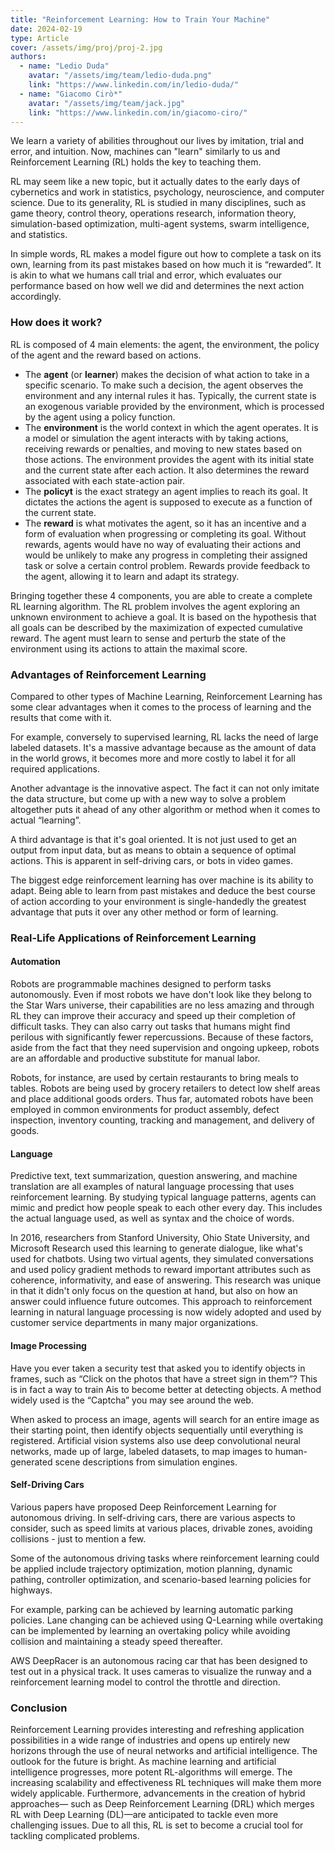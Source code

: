 ```yaml
---
title: "Reinforcement Learning: How to Train Your Machine"
date: 2024-02-19
type: Article
cover: /assets/img/proj/proj-2.jpg
authors:
  - name: "Ledio Duda"
    avatar: "/assets/img/team/ledio-duda.png"
    link: "https://www.linkedin.com/in/ledio-duda/"
  - name: "Giacomo Cirò*"
    avatar: "/assets/img/team/jack.jpg"
    link: "https://www.linkedin.com/in/giacomo-ciro/"
---
```


We learn a variety of abilities throughout our lives by imitation, trial and error, and intuition. Now, machines can
"learn" similarly to us and Reinforcement Learning (RL) holds the key to teaching them.

RL may seem like a new topic, but it actually dates to the early days of cybernetics and work in statistics,
psychology, neuroscience, and computer science. Due to its generality, RL is studied in many disciplines, such
as game theory, control theory, operations research, information theory, simulation-based optimization, multi-agent
systems, swarm intelligence, and statistics.

In simple words, RL makes a model figure out how to complete a task on its own, learning from its past mistakes
based on how much it is “rewarded”. It is akin to what we humans call trial and error, which evaluates our performance
based on how well we did and determines the next action accordingly.

### How does it work?

RL is composed of 4 main elements: the agent, the environment, the policy of the agent and the reward based on actions.

* The **agent** (or **learner**) makes the decision of what action to take in a specific scenario.
  To make such a decision, the agent observes the environment and any internal rules it has. Typically, the
  current state is an exogenous variable provided by the environment, which is processed by the agent using
  a policy function.
* The **environment** is the world context in which the agent operates. It is a model or simulation the
  agent interacts with by taking actions, receiving rewards or penalties, and moving to new states based on
  those actions. The environment provides the agent with its initial state and the current state after each
  action. It also determines the reward associated with each state-action pair.
* The **policyt** is the exact strategy an agent implies to reach its goal. It dictates the actions the
  agent is supposed to execute as a function of the current state.
* The **reward** is what motivates the agent, so it has an incentive and a form of evaluation when
  progressing or completing its goal. Without rewards, agents would have no way of evaluating their actions
  and would be unlikely to make any progress in completing their assigned task or solve a certain control
  problem. Rewards provide feedback to the agent, allowing it to learn and adapt its strategy.

Bringing together these 4 components, you are able to create a complete RL learning algorithm. The RL problem
involves the agent exploring an unknown environment to achieve a goal. It is based on the hypothesis that all
goals can be described by the maximization of expected cumulative reward. The agent must learn to sense and
perturb the state of the environment using its actions to attain the maximal score.

### Advantages of Reinforcement Learning

Compared to other types of Machine Learning, Reinforcement Learning has some clear advantages when it comes
to the process of learning and the results that come with it.

For example, conversely to supervised learning, RL lacks the need of large labeled datasets. It's a massive
advantage because as the amount of data in the world grows, it becomes more and more costly to label it for
all required applications.

Another advantage is the innovative aspect. The fact it can not only imitate the data structure, but come up
with a new way to solve a problem altogether puts it ahead of any other algorithm or method when it comes to
actual “learning”.

A third advantage is that it's goal oriented. It is not just used to get an output from input data, but as
means to obtain a sequence of optimal actions. This is apparent in self-driving cars, or bots in video games.

The biggest edge reinforcement learning has over machine is its ability to adapt. Being able to learn from
past mistakes and deduce the best course of action according to your environment is single-handedly the
greatest advantage that puts it over any other method or form of learning.

### Real-Life Applications of Reinforcement Learning

#### Automation

Robots are programmable machines designed to perform tasks autonomously. Even if most robots we have don't
look like they belong to the Star Wars universe, their capabilities are no less amazing and through RL they
can improve their accuracy and speed up their completion of difficult tasks. They can also carry out tasks
that humans might find perilous with significantly fewer repercussions. Because of these factors, aside from
the fact that they need supervision and ongoing upkeep, robots are an affordable and productive substitute for manual labor.

Robots, for instance, are used by certain restaurants to bring meals to tables. Robots are being used by
grocery retailers to detect low shelf areas and place additional goods orders. Thus far, automated robots
have been employed in common environments for product assembly, defect inspection, inventory counting,
tracking and management, and delivery of goods.

#### Language

Predictive text, text summarization, question answering, and machine translation are all examples of natural
language processing that uses reinforcement learning. By studying typical language patterns, agents can mimic
and predict how people speak to each other every day. This includes the actual language used, as well as syntax
and the choice of words.

In 2016, researchers from Stanford University, Ohio State University, and Microsoft Research used this learning
to generate dialogue, like what's used for chatbots. Using two virtual agents, they simulated conversations and
used policy gradient methods to reward important attributes such as coherence, informativity, and ease of answering.
This research was unique in that it didn't only focus on the question at hand, but also on how an answer could influence
future outcomes. This approach to reinforcement learning in natural language processing is now widely adopted and
used by customer service departments in many major organizations.

#### Image Processing

Have you ever taken a security test that asked you to identify objects in frames, such as “Click on the photos that
have a street sign in them”? This is in fact a way to train Ais to become better at detecting objects. A method widely
used is the “Captcha” you may see around the web.

When asked to process an image, agents will search for an entire image as their starting point, then identify objects
sequentially until everything is registered. Artificial vision systems also use deep convolutional neural networks,
made up of large, labeled datasets, to map images to human-generated scene descriptions from simulation engines.

#### Self-Driving Cars

Various papers have proposed Deep Reinforcement Learning for autonomous driving. In self-driving cars, there are
various aspects to consider, such as speed limits at various places, drivable zones, avoiding collisions - just to mention a few.

Some of the autonomous driving tasks where reinforcement learning could be applied include trajectory optimization,
motion planning, dynamic pathing, controller optimization, and scenario-based learning policies for highways.

For example, parking can be achieved by learning automatic parking policies. Lane changing can be achieved using
Q-Learning while overtaking can be implemented by learning an overtaking policy while avoiding collision and
maintaining a steady speed thereafter.

AWS DeepRacer is an autonomous racing car that has been designed to test out in a physical track. It uses cameras
to visualize the runway and a reinforcement learning model to control the throttle and direction.

### Conclusion

Reinforcement Learning provides interesting and refreshing application possibilities in a wide range of industries
and opens up entirely new horizons through the use of neural networks and artificial intelligence. The outlook for
the future is bright. As machine learning and artificial intelligence progresses, more potent RL-algorithms will emerge.
The increasing scalability and effectiveness RL techniques will make them more widely applicable. Furthermore,
advancements in the creation of hybrid approaches— such as Deep Reinforcement Learning (DRL) which merges RL with Deep
Learning (DL)—are anticipated to tackle even more challenging issues. Due to all this, RL is set to become a crucial
tool for tackling complicated problems.
